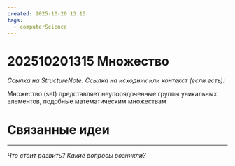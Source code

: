 ```yaml
---
created: 2025-10-20 13:15
tags:
  - computerScience
---
```

# 202510201315 Множество

*Ссылка на StructureNote:*
*Ссылка на исходник или контекст (если есть):* 

Множество (set) представляет неупорядоченные группы уникальных элементов, подобные математическим множествам

# Связанные идеи

---

*Что стоит развить? Какие вопросы возникли?*